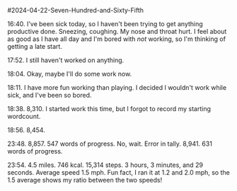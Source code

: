 #2024-04-22-Seven-Hundred-and-Sixty-Fifth

16:40.  I've been sick today, so I haven't been trying to get anything productive done.  Sneezing, coughing.  My nose and throat hurt.  I feel about as good as I have all day and I'm bored with *not* working, so I'm thinking of getting a late start.

17:52.  I still haven't worked on anything.

18:04.  Okay, maybe I'll do some work now.

18:11.  I have more fun working than playing.  I decided I wouldn't work while sick, and I've been so bored.

18:38.  8,310.  I started work this time, but I forgot to record my starting wordcount.

18:56.  8,454.

23:48.  8,857.  547 words of progress.  No, wait.  Error in tally.  8,941.  631 words of progress.

23:54.  4.5 miles.  746 kcal.  15,314 steps.  3 hours, 3 minutes, and 29 seconds.  Average speed 1.5 mph.  Fun fact, I ran it at 1.2 and 2.0 mph, so the 1.5 average shows my ratio between the two speeds!